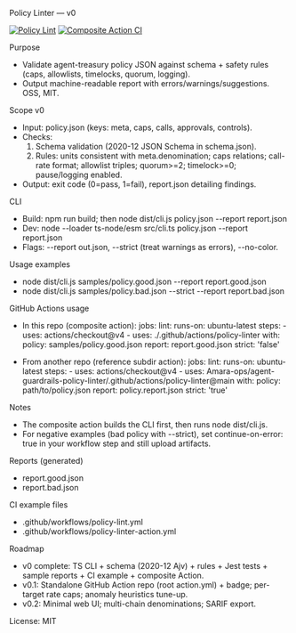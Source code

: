 Policy Linter — v0

[![Policy Lint](https://github.com/Amara-ops/agent-guardrails-policy-linter/actions/workflows/policy-lint.yml/badge.svg)](https://github.com/Amara-ops/agent-guardrails-policy-linter/actions/workflows/policy-lint.yml)
[![Composite Action CI](https://github.com/Amara-ops/agent-guardrails-policy-linter/actions/workflows/policy-linter-action.yml/badge.svg)](https://github.com/Amara-ops/agent-guardrails-policy-linter/actions/workflows/policy-linter-action.yml)

Purpose
- Validate agent-treasury policy JSON against schema + safety rules (caps, allowlists, timelocks, quorum, logging).
- Output machine-readable report with errors/warnings/suggestions. OSS, MIT.

Scope v0
- Input: policy.json (keys: meta, caps, calls, approvals, controls).
- Checks:
  1) Schema validation (2020-12 JSON Schema in schema.json).
  2) Rules: units consistent with meta.denomination; caps relations; call-rate format; allowlist triples; quorum>=2; timelock>=0; pause/logging enabled.
- Output: exit code (0=pass, 1=fail), report.json detailing findings.

CLI
- Build: npm run build; then node dist/cli.js policy.json --report report.json
- Dev: node --loader ts-node/esm src/cli.ts policy.json --report report.json
- Flags: --report out.json, --strict (treat warnings as errors), --no-color.

Usage examples
- node dist/cli.js samples/policy.good.json --report report.good.json
- node dist/cli.js samples/policy.bad.json --strict --report report.bad.json

GitHub Actions usage
- In this repo (composite action):
  jobs:
    lint:
      runs-on: ubuntu-latest
      steps:
        - uses: actions/checkout@v4
        - uses: ./.github/actions/policy-linter
          with:
            policy: samples/policy.good.json
            report: report.good.json
            strict: 'false'

- From another repo (reference subdir action):
  jobs:
    lint:
      runs-on: ubuntu-latest
      steps:
        - uses: actions/checkout@v4
        - uses: Amara-ops/agent-guardrails-policy-linter/.github/actions/policy-linter@main
          with:
            policy: path/to/policy.json
            report: policy.report.json
            strict: 'true'

Notes
- The composite action builds the CLI first, then runs node dist/cli.js.
- For negative examples (bad policy with --strict), set continue-on-error: true in your workflow step and still upload artifacts.

Reports (generated)
- report.good.json
- report.bad.json

CI example files
- .github/workflows/policy-lint.yml
- .github/workflows/policy-linter-action.yml

Roadmap
- v0 complete: TS CLI + schema (2020-12 Ajv) + rules + Jest tests + sample reports + CI example + composite Action.
- v0.1: Standalone GitHub Action repo (root action.yml) + badge; per-target rate caps; anomaly heuristics tune-up.
- v0.2: Minimal web UI; multi-chain denominations; SARIF export.

License: MIT
